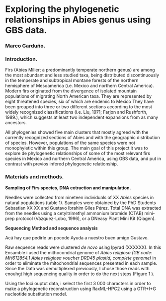 # Exploring the phylogenetic relationships in Abies genus using GBS data.
### Marco Garduño.

### Introduction.

Firs (Abies Miller; a predominantly temperate northern genus) are among the most abundant and less studied taxa, being distributed discontinuously in the temperate and subtropical montane forests of the northern hemisphere of Mesoamerica (i.e. Mexico and northern Central America). Modern firs originated from the divergence of isolated mountain populations of migrating North American taxa. They are represented by eight threatened species, six of which are endemic to Mexico 
They have been grouped into three or two different sections according to the most widely recognized classifications (i.e. Liu, 1971; Farjon and Rushforth, 1989.), which suggests at least two independent expansions from as many ancestors. 

 All phylogenies showed five main clusters that mostly agreed with the currently recognized sections of Abies and with the geographic distribution of species. However, populations of the same species were not monophyletic within this group. The main goal of this project it was to explore de phylogenetic relationships of some of the most relevant firs species in Mexico and northern Central America, using GBS data, and put in contrast with previos infered phylogenetic relationship.   
 
### Materials and methods.

**Sampling of Firs species, DNA extraction and manipulation.**

Needles were collected from nineteen individuals of XX *Abies* species in natural populations (table 1). Samples were obtained by the PhD Students Sebastian XX XX and Gustavo Ibrahim Giles Pérez. Total DNA was extracted from the needles using a cetyltrimethyl ammonium bromide (CTAB) mini-prep protocol (Vázquez-Lobo, 1996), or a DNeasy Plant Mini Kit (Qiagen).

**Sequencing Method and sequence analysis**

Acá hay que pedirle un pocode Ayuda a nuestro buen amigo Gustavo.

Raw sequence reads were clustered *de novo* using Ipyrad (XXXXXX). In this Ensamble i used the mithocondrial genome of *Abies religiosa (GB code: MH612854.1 Abies religiosa voucher DRD45 plastid, complete genome)* in order to eliminate the mitochondrial sequences presented in each sample. Since the Data was demultiplexed previously, I chose those reads with enouhgt high sequencing quality in order to do the next steps (Figure 1	).

Using the loci ouptut data, i select the first 3 000 characters in order to make a phylogenetic reconstruction using RaxML-HPC2 using a GTR+I+G nucleotide substitution model. 
